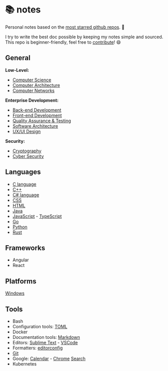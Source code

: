 # 📚 notes

Personal notes based on the [most starred github repos](https://github.com/search?o=desc&q=stars%3A%3E100000&s=stars&type=Repositories). 🌟

I try to write the best doc possible by keeping my notes simple and sourced. This repo is beginner-friendly, feel free to [contribute](./CONTRIBUTING.md)! 😄


## General

**Low-Level:**
- [Computer Science](g/cs/README.md)
- [Computer Architecture](g/comparch/README.md)
- [Computer Networks](g/networks/README.md)

**Enterprise Development:**
- [Back-end Development](g/backend/README.md)
- [Front-end Development](g/frontend/README.md)
- [Quality Assurance & Testing](g/qa/README.md)
- [Software Architecture](g/softarch/README.md)
- [UX/UI Design](g/ux/README.md)

**Security:**
- [Cryptography](g/crypto/README.md)
- [Cyber Security](g/cybersec/README.md)


## Languages

- [C language](./lg/c/README.md)
- [C++](./lg/cpp/README.md)
- [C# language](./lg/csharp/README.md)
- [CSS](./lg/css/README.md)
- [HTML](./lg/html/README.md)
- [Java](./lg/java/README.md)
- [JavaScript](./lg/js/README.md) - [TypeScript](./lg/ts/README.md)
- [Go](./lg/go/README.md)
- [Python](./lg/python/README.md)
- [Rust](./lg/rust/README.md)


## Frameworks

- Angular
- React


## Platforms

[Windows](./pf/windows.md)


## Tools

- Bash
- Configuration tools: [TOML](tools/toml.md)
- Docker
- Documentation tools: [Markdown](tools/markdown.md)
- Editors: [Sublime Text](tools/sublime-text.md) - [VSCode](tools/vscode.md)
- Formatters: [editorconfig](tools/editorconfig.md)
- [Git](tools/git/README.md)
- Google: [Calendar](tools/google/calendar.md) - [Chrome](tools/google/chrome.md) [Search](tools/google/search.md)
- Kubernetes
